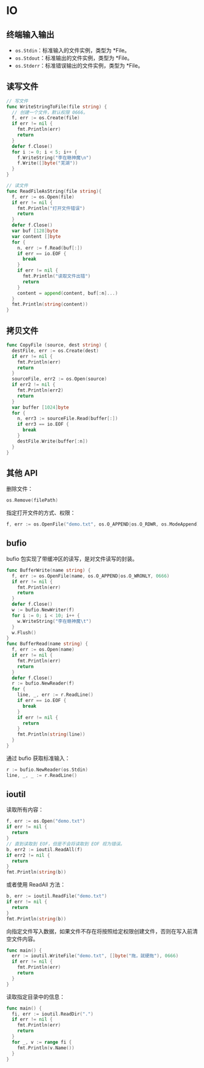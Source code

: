 # IO

## 终端输入输出

- `os.Stdin`：标准输入的文件实例，类型为 \*File。
- `os.Stdout`：标准输出的文件实例，类型为 \*File。
- `os.Stderr`：标准错误输出的文件实例，类型为 \*File。

## 读写文件

```go
// 写文件
func WriteStringToFile(file string) {
  // 创建一个文件，默认权限 0666。
  f, err := os.Create(file)
  if err != nil {
    fmt.Println(err)
    return
  }
  defer f.Close()
  for i := 0; i < 5; i++ {
    f.WriteString("李在赣神魔\n")
    f.Write([]byte("芜湖"))
  }
}

// 读文件
func ReadFileAsString(file string){
  f, err := os.Open(file)
  if err != nil {
    fmt.Println("打开文件错误")
    return
  }
  defer f.Close()
  var buf [128]byte
  var content []byte
  for {
    n, err := f.Read(buf[:])
    if err == io.EOF {
      break
    }
    if err != nil {
      fmt.Println("读取文件出错")
      return
    }
    content = append(content, buf[:n]...)
  }
  fmt.Println(string(content))
}
```

## 拷贝文件

```go
func CopyFile (source, dest string) {
  destFile, err := os.Create(dest)
  if err != nil {
    fmt.Println(err)
    return
  }
  sourceFile, err2 := os.Open(source)
  if err2 != nil {
    fmt.Println(err2)
    return
  }
  var buffer [1024]byte
  for {
    n, err3 := sourceFile.Read(buffer[:])
    if err3 == io.EOF {
      break
    }
    destFile.Write(buffer[:n])
  }
}
```

## 其他 API

删除文件：

```go
os.Remove(filePath)
```

指定打开文件的方式、权限：

```go
f, err := os.OpenFile("demo.txt", os.O_APPEND|os.O_RDWR, os.ModeAppend)
```

## bufio

bufio 包实现了带缓冲区的读写，是对文件读写的封装。

```go
func BufferWrite(name string) {
  f, err := os.OpenFile(name, os.O_APPEND|os.O_WRONLY, 0666)
  if err != nil {
    fmt.Println(err)
    return
  }
  defer f.Close()
  w := bufio.NewWriter(f)
  for i := 0; i < 10; i++ {
    w.WriteString("李在赣神魔\t")
  }
  w.Flush()
}
func BufferRead(name string) {
  f, err := os.Open(name)
  if err != nil {
    fmt.Println(err)
    return
  }
  defer f.Close()
  r := bufio.NewReader(f)
  for {
    line, _, err := r.ReadLine()
    if err == io.EOF {
      break
    }
    if err != nil {
      return
    }
    fmt.Println(string(line))
  }
}
```

通过 bufio 获取标准输入：

```go
r := bufio.NewReader(os.Stdin)
line, _, _ := r.ReadLine()
```

## ioutil

读取所有内容：

```go
f, err := os.Open("demo.txt")
if err != nil {
  return
}
// 直到读取到 EOF，但是不会将读取到 EOF 视为错误。
b, err2 := ioutil.ReadAll(f)
if err2 != nil {
  return
}
fmt.Println(string(b))
```

或者使用 ReadAll 方法：

```go
b, err := ioutil.ReadFile("demo.txt")
if err != nil {
  return
}
fmt.Println(string(b))
```

向指定文件写入数据，如果文件不存在将按照给定权限创建文件，否则在写入前清空文件内容。

```go
func main() {
  err := ioutil.WriteFile("demo.txt", []byte("拖，就硬拖"), 0666)
  if err != nil {
    fmt.Println(err)
    return
  }
}
```

读取指定目录中的信息：

```go
func main() {
  fi, err := ioutil.ReadDir(".")
  if err != nil {
    fmt.Println(err)
    return
  }
  for _, v := range fi {
    fmt.Println(v.Name())
  }
}
```
